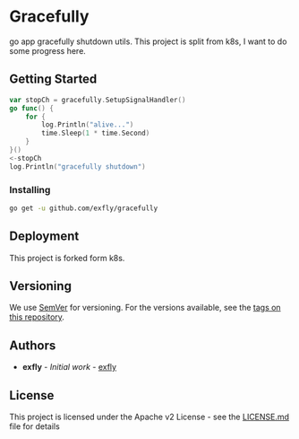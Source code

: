 # Gracefully

go app gracefully shutdown utils. This project is split from k8s, I want to do some progress here.

## Getting Started

```go
var stopCh = gracefully.SetupSignalHandler()
go func() {
    for {
        log.Println("alive...")
        time.Sleep(1 * time.Second)
    }
}()
<-stopCh
log.Println("gracefully shutdown")
```

### Installing

```sh
go get -u github.com/exfly/gracefully
```

## Deployment

This project is forked form k8s.

## Versioning

We use [SemVer](http://semver.org/) for versioning. For the versions available, see the [tags on this repository](github.com/exfly/gracefully/tags).

## Authors

- **exfly** - _Initial work_ - [exfly](https://github.com/exfly)

## License

This project is licensed under the Apache v2 License - see the [LICENSE.md](LICENSE) file for details
